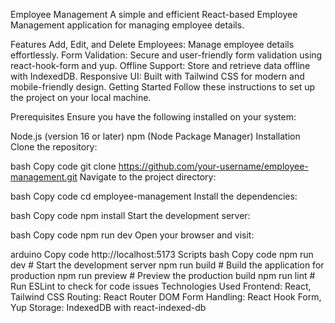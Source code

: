 Employee Management
A simple and efficient React-based Employee Management application for managing employee details.

Features
Add, Edit, and Delete Employees: Manage employee details effortlessly.
Form Validation: Secure and user-friendly form validation using react-hook-form and yup.
Offline Support: Store and retrieve data offline with IndexedDB.
Responsive UI: Built with Tailwind CSS for modern and mobile-friendly design.
Getting Started
Follow these instructions to set up the project on your local machine.

Prerequisites
Ensure you have the following installed on your system:

Node.js (version 16 or later)
npm (Node Package Manager)
Installation
Clone the repository:

bash
Copy code
git clone https://github.com/your-username/employee-management.git
Navigate to the project directory:

bash
Copy code
cd employee-management
Install the dependencies:

bash
Copy code
npm install
Start the development server:

bash
Copy code
npm run dev
Open your browser and visit:

arduino
Copy code
http://localhost:5173
Scripts
bash
Copy code
npm run dev      # Start the development server
npm run build    # Build the application for production
npm run preview  # Preview the production build
npm run lint     # Run ESLint to check for code issues
Technologies Used
Frontend: React, Tailwind CSS
Routing: React Router DOM
Form Handling: React Hook Form, Yup
Storage: IndexedDB with react-indexed-db